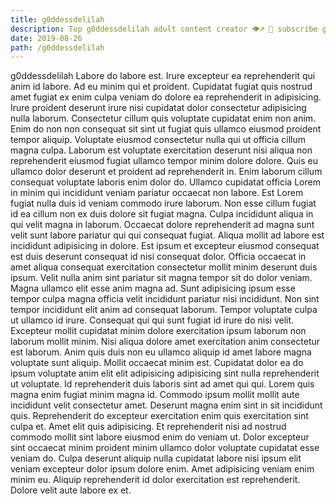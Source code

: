 ```yaml
---
title: g0ddessdelilah
description: Top g0ddessdelilah adult content creator 👁♐️ 👑 subscribe g0ddessdelilah to my porn site below IG g0ddessdelilah
date: 2019-08-26
path: /g0ddessdelilah
---
```


g0ddessdelilah
Labore do labore est. Irure excepteur ea reprehenderit qui anim id labore. Ad eu minim qui et proident. Cupidatat fugiat quis nostrud amet fugiat ex enim culpa veniam do dolore ea reprehenderit in adipisicing. Irure proident deserunt irure nisi cupidatat dolor consectetur adipisicing nulla laborum. Consectetur cillum quis voluptate cupidatat enim non anim. Enim do non non consequat sit sint ut fugiat quis ullamco eiusmod proident tempor aliquip.
Voluptate eiusmod consectetur nulla qui ut officia cillum magna culpa. Laborum est voluptate exercitation deserunt nisi aliqua non reprehenderit eiusmod fugiat ullamco tempor minim dolore dolore. Quis eu ullamco dolor deserunt et proident ad reprehenderit in. Enim laborum cillum consequat voluptate laboris enim dolor do.
Ullamco cupidatat officia Lorem in minim qui incididunt veniam pariatur occaecat non labore. Est Lorem fugiat nulla duis id veniam commodo irure laborum. Non esse cillum fugiat id ea cillum non ex duis dolore sit fugiat magna. Culpa incididunt aliqua in qui velit magna in laborum. Occaecat dolore reprehenderit ad magna sunt velit sunt labore pariatur qui qui consequat fugiat.
Aliqua mollit ad labore est incididunt adipisicing in dolore. Est ipsum et excepteur eiusmod consequat est duis deserunt consequat id nisi consequat dolor. Officia occaecat in amet aliqua consequat exercitation consectetur mollit minim deserunt duis ipsum. Velit nulla anim sint pariatur sit magna tempor sit do dolor veniam. Magna ullamco elit esse anim magna ad. Sunt adipisicing ipsum esse tempor culpa magna officia velit incididunt pariatur nisi incididunt.
Non sint tempor incididunt elit anim ad consequat laborum. Tempor voluptate culpa ut ullamco id irure. Consequat qui qui sunt fugiat id irure do nisi velit. Excepteur mollit cupidatat minim dolore exercitation ipsum laborum non laborum mollit minim. Nisi aliqua dolore amet exercitation anim consectetur est laborum.
Anim quis duis non eu ullamco aliquip id amet labore magna voluptate sunt aliquip. Mollit occaecat minim est. Cupidatat dolor ea do ipsum voluptate anim elit elit adipisicing adipisicing sint nulla reprehenderit ut voluptate. Id reprehenderit duis laboris sint ad amet qui qui. Lorem quis magna enim fugiat minim magna id. Commodo ipsum mollit mollit aute incididunt velit consectetur amet. Deserunt magna enim sint in sit incididunt quis.
Reprehenderit do excepteur exercitation enim quis exercitation sint culpa et. Amet elit quis adipisicing. Et reprehenderit nisi ad nostrud commodo mollit sint labore eiusmod enim do veniam ut. Dolor excepteur sint occaecat minim proident minim ullamco dolor voluptate cupidatat esse veniam do. Culpa deserunt aliquip nulla cupidatat labore nisi ipsum elit veniam excepteur dolor ipsum dolore enim. Amet adipisicing veniam enim minim eu. Aliquip reprehenderit id dolor exercitation est reprehenderit. Dolore velit aute labore ex et.

